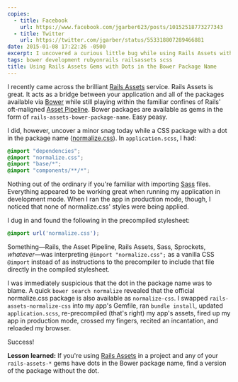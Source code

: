 ```yaml
---
copies:
  - title: Facebook
    url: https://www.facebook.com/jgarber623/posts/10152518773277343
  - title: Twitter
    url: https://twitter.com/jgarber/status/553318807289466881
date: 2015-01-08 17:22:26 -0500
excerpt: I uncovered a curious little bug while using Rails Assets with a Bower package that had a dot in the package name. Here's how I solved it.
tags: bower development rubyonrails railsassets scss
title: Using Rails Assets Gems with Dots in the Bower Package Name
---
```


I recently came across the brilliant [Rails Assets](https://rails-assets.org/) service. Rails Assets is great. It acts as a bridge between your application and all of the packages available via [Bower](http://bower.io/) while still playing within the familiar confines of Rails' oft-maligned [Asset Pipeline](http://guides.rubyonrails.org/asset_pipeline.html). Bower packages are available as gems in the form of `rails-assets-bower-package-name`. Easy peasy.

I did, however, uncover a minor snag today while a CSS package with a dot in the package name ([normalize.css](http://bower.io/search/?q=normalize.css)). In `application.scss`, I had:

```scss
@import "dependencies";
@import "normalize.css";
@import "base/*";
@import "components/**/*";
```

Nothing out of the ordinary if you're familiar with importing [Sass](http://sass-lang.com/) files. Everything appeared to be working great when running my application in development mode. When I ran the app in production mode, though, I noticed that none of normalize.css' styles were being applied.

I dug in and found the following in the precompiled stylesheet:

```css
@import url('normalize.css');
```

Something—Rails, the Asset Pipeline, Rails Assets, Sass, Sprockets, _whatever_—was interpreting `@import "normalize.css";` as a vanilla CSS `@import` instead of as instructions to the precompiler to include that file directly in the compiled stylesheet.

I was immediately suspicious that the dot in the package name was to blame. A quick `bower search normalize` revealed that the official normalize.css package is also available as `normalize-css`. I swapped `rails-assets-normalize-css` into my app's Gemfile, ran `bundle install`, updated `application.scss`, re-precompiled (that's right) my app's assets, fired up my app in production mode, crossed my fingers, recited an incantation, and reloaded my browser.

Success!

**Lesson learned:** If you're using [Rails Assets](https://rails-assets.org/) in a project and any of your `rails-assets-*` gems have dots in the Bower package name, find a version of the package without the dot.